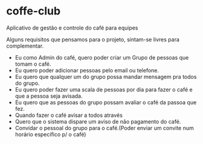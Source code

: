# coffe-club
Aplicativo de gestão e controle do café para equipes

Alguns requisitos que pensamos para o projeto, sintam-se livres para complementar.

- Eu como Admin do café, quero poder criar um Grupo de pessoas que tomam o café.
- Eu quero poder adicionar pessoas pelo email ou telefone.
- Eu quero que qualquer um do grupo possa mandar mensagem pra todos do grupo.
- Eu quero poder fazer uma scala de pessoas por dia para fazer o café e que a pessoa seja avisada.
- Eu quero que as pessoas do grupo possam avaliar o café da passoa que fez.
- Quando fazer o café avisar a todos através
- Quero que o sistema dispare um aviso de não pagamento do café.
- Convidar o pessoal do grupo para o café.(Poder enviar um convite num horário específico p/ o café)
